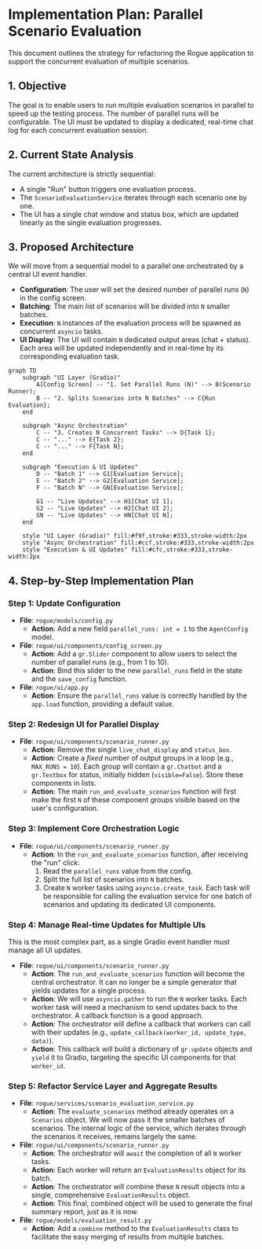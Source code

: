# Implementation Plan: Parallel Scenario Evaluation

This document outlines the strategy for refactoring the Rogue application to support the concurrent evaluation of multiple scenarios.

## 1. Objective

The goal is to enable users to run multiple evaluation scenarios in parallel to speed up the testing process. The number of parallel runs will be configurable. The UI must be updated to display a dedicated, real-time chat log for each concurrent evaluation session.

## 2. Current State Analysis

The current architecture is strictly sequential:

- A single "Run" button triggers one evaluation process.
- The `ScenarioEvaluationService` iterates through each scenario one by one.
- The UI has a single chat window and status box, which are updated linearly as the single evaluation progresses.

## 3. Proposed Architecture

We will move from a sequential model to a parallel one orchestrated by a central UI event handler.

- **Configuration**: The user will set the desired number of parallel runs (`N`) in the config screen.
- **Batching**: The main list of scenarios will be divided into `N` smaller batches.
- **Execution**: `N` instances of the evaluation process will be spawned as concurrent `asyncio` tasks.
- **UI Display**: The UI will contain `N` dedicated output areas (chat + status). Each area will be updated independently and in real-time by its corresponding evaluation task.

```mermaid
graph TD
    subgraph "UI Layer (Gradio)"
        A[Config Screen] -- "1. Set Parallel Runs (N)" --> B(Scenario Runner);
        B -- "2. Splits Scenarios into N Batches" --> C{Run Evaluation};
    end

    subgraph "Async Orchestration"
        C -- "3. Creates N Concurrent Tasks" --> D{Task 1};
        C -- "..." --> E{Task 2};
        C -- "..." --> F{Task N};
    end

    subgraph "Execution & UI Updates"
        D -- "Batch 1" --> G1[Evaluation Service];
        E -- "Batch 2" --> G2[Evaluation Service];
        F -- "Batch N" --> GN[Evaluation Service];

        G1 -- "Live Updates" --> H1[Chat UI 1];
        G2 -- "Live Updates" --> H2[Chat UI 2];
        GN -- "Live Updates" --> HN[Chat UI N];
    end

    style "UI Layer (Gradio)" fill:#f9f,stroke:#333,stroke-width:2px
    style "Async Orchestration" fill:#ccf,stroke:#333,stroke-width:2px
    style "Execution & UI Updates" fill:#cfc,stroke:#333,stroke-width:2px

```

## 4. Step-by-Step Implementation Plan

### Step 1: Update Configuration

- **File**: `rogue/models/config.py`
  - **Action**: Add a new field `parallel_runs: int = 1` to the `AgentConfig` model.
- **File**: `rogue/ui/components/config_screen.py`
  - **Action**: Add a `gr.Slider` component to allow users to select the number of parallel runs (e.g., from 1 to 10).
  - **Action**: Bind this slider to the new `parallel_runs` field in the state and the `save_config` function.
- **File**: `rogue/ui/app.py`
  - **Action**: Ensure the `parallel_runs` value is correctly handled by the `app.load` function, providing a default value.

### Step 2: Redesign UI for Parallel Display

- **File**: `rogue/ui/components/scenario_runner.py`
  - **Action**: Remove the single `live_chat_display` and `status_box`.
  - **Action**: Create a _fixed_ number of output groups in a loop (e.g., `MAX_RUNS = 10`). Each group will contain a `gr.Chatbot` and a `gr.Textbox` for status, initially hidden (`visible=False`). Store these components in lists.
  - **Action**: The main `run_and_evaluate_scenarios` function will first make the first `N` of these component groups visible based on the user's configuration.

### Step 3: Implement Core Orchestration Logic

- **File**: `rogue/ui/components/scenario_runner.py`
  - **Action**: In the `run_and_evaluate_scenarios` function, after receiving the "run" click:
    1. Read the `parallel_runs` value from the config.
    2. Split the full list of scenarios into `N` batches.
    3. Create `N` worker tasks using `asyncio.create_task`. Each task will be responsible for calling the evaluation service for one batch of scenarios and updating its dedicated UI components.

### Step 4: Manage Real-time Updates for Multiple UIs

This is the most complex part, as a single Gradio event handler must manage all UI updates.

- **File**: `rogue/ui/components/scenario_runner.py`
  - **Action**: The `run_and_evaluate_scenarios` function will become the central orchestrator. It can no longer be a simple generator that yields updates for a single process.
  - **Action**: We will use `asyncio.gather` to run the `N` worker tasks. Each worker task will need a mechanism to send updates back to the orchestrator. A callback function is a good approach.
  - **Action**: The orchestrator will define a callback that workers can call with their updates (e.g., `update_callback(worker_id, update_type, data)`).
  - **Action**: This callback will build a dictionary of `gr.update` objects and `yield` it to Gradio, targeting the specific UI components for that `worker_id`.

### Step 5: Refactor Service Layer and Aggregate Results

- **File**: `rogue/services/scenario_evaluation_service.py`
  - **Action**: The `evaluate_scenarios` method already operates on a `Scenarios` object. We will now pass it the smaller batches of scenarios. The internal logic of the service, which iterates through the scenarios it receives, remains largely the same.
- **File**: `rogue/ui/components/scenario_runner.py`
  - **Action**: The orchestrator will `await` the completion of all `N` worker tasks.
  - **Action**: Each worker will return an `EvaluationResults` object for its batch.
  - **Action**: The orchestrator will combine these `N` result objects into a single, comprehensive `EvaluationResults` object.
  - **Action**: This final, combined object will be used to generate the final summary report, just as it is now.
- **File**: `rogue/models/evaluation_result.py`
  - **Action**: Add a `combine` method to the `EvaluationResults` class to facilitate the easy merging of results from multiple batches.
